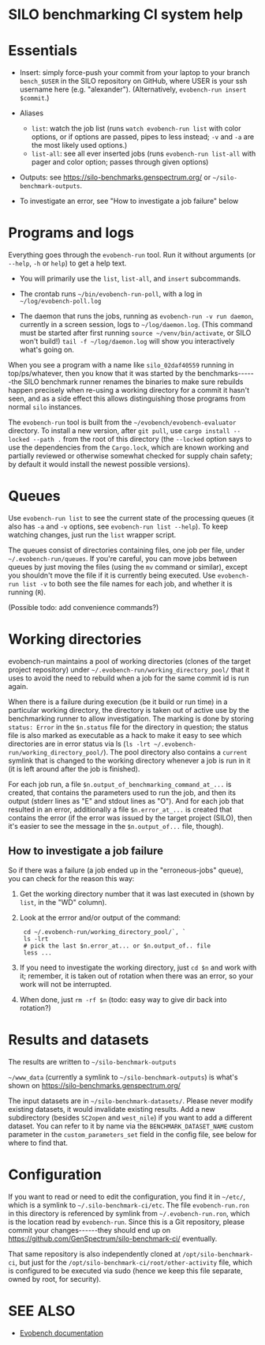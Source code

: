 # SILO benchmarking CI system help

# Essentials

* Insert: simply force-push your commit from your laptop to your
  branch `bench_$USER` in the SILO repository on GitHub, where USER is
  your ssh username here (e.g. "alexander"). (Alternatively,
  `evobench-run insert $commit`.)

* Aliases

    - `list`: watch the job list (runs `watch evobench-run list` with
      color options, or if options are passed, pipes to less instead;
      `-v` and `-a` are the most likely used options.)
    - `list-all`: see all ever inserted jobs (runs `evobench-run list-all` 
      with pager and color option; passes through given options)

* Outputs: see <https://silo-benchmarks.genspectrum.org/> or `~/silo-benchmark-outputs`.

* To investigate an error, see "How to investigate a job failure" below

# Programs and logs

Everything goes through the `evobench-run` tool. Run it without
arguments (or `--help`, `-h` or `help`) to get a help text.

  - You will primarily use the `list`, `list-all`, and `insert`
    subcommands.
  
  - The crontab runs `~/bin/evobench-run-poll`, with a log in
    `~/log/evobench-poll.log`
  
  - The daemon that runs the jobs, running as `evobench-run -v run
    daemon`, currently in a screen session, logs to
    `~/log/daemon.log`. (This command must be started after first
    running `source ~/venv/bin/activate`, or SILO won't build!)  `tail
    -f ~/log/daemon.log` will show you interactively what's going on.

When you see a program with a name like `silo_02daf40559` running in
top/ps/whatever, then you know that it was started by the
benchmarks------the SILO benchmark runner renames the binaries to make
sure rebuilds happen precisely when re-using a working directory for
a commit it hasn't seen, and as a side effect this allows
distinguishing those programs from normal `silo` instances.

The `evobench-run` tool is built from the
`~/evobench/evobench-evaluator` directory. To install a new version,
after `git pull`, use `cargo install --locked --path .` from the root
of this directory (the `--locked` option says to use the dependencies
from the `Cargo.lock`, which are known working and partially reviewed
or otherwise somewhat checked for supply chain safety; by default it
would install the newest possible versions).

# Queues

Use `evobench-run list` to see the current state of the processing
queues (it also has `-a` and `-v` options, see `evobench-run list
--help`). To keep watching changes, just run the `list` wrapper
script.

The queues consist of directories containing files, one job per file,
under `~/.evobench-run/queues`.  If you're careful, you can move jobs
between queues by just moving the files (using the `mv` command or
similar), except you shouldn't move the file if it is currently being
executed. Use `evobench-run list -v` to both see the file names for
each job, and whether it is running (`R`).

(Possible todo: add convenience commands?)

# Working directories

evobench-run maintains a pool of working directories (clones of the
target project repository) under
`~/.evobench-run/working_directory_pool/` that it uses to avoid the
need to rebuild when a job for the same commit id is run again. 

When there is a failure during execution (be it build or run time) in
a particular working directory, the directory is taken out of active
use by the benchmarking runner to allow investigation. The marking is
done by storing `status: Error` in the `$n.status` file for the
directory in question; the status file is also marked as executable as
a hack to make it easy to see which directories are in error status
via ls (`ls -lrt ~/.evobench-run/working_directory_pool/`). The pool
directory also contains a `current` symlink that is changed to the
working directory whenever a job is run in it (it is left around after
the job is finished).

For each job run, a file `$n.output_of_benchmarking_command_at_...` is
created, that contains the parameters used to run the job, and then
its output (stderr lines as "E" and stdout lines as "O"). And for each
job that resulted in an error, additionally a file `$n.error_at_...`
is created that contains the error (if the error was issued by the
target project (SILO), then it's easier to see the message in the
`$n.output_of...` file, though).

## How to investigate a job failure

So if there was a failure (a job ended up in the "erroneous-jobs"
queue), you can check for the reason this way:

1. Get the working directory number that it was last executed in
   (shown by `list`, in the "WD" column).
   
2. Look at the errror and/or output of the command:

        cd ~/.evobench-run/working_directory_pool/`, `
        ls -lrt
        # pick the last $n.error_at... or $n.output_of.. file
        less ...

3. If you need to investigate the working directory, just `cd $n` and
   work with it; remember, it is taken out of rotation when there was
   an error, so your work will not be interrupted.

4. When done, just `rm -rf $n` (todo: easy way to give dir back into rotation?)

# Results and datasets

The results are written to `~/silo-benchmark-outputs`

`~/www_data` (currently a symlink to `~/silo-benchmark-outputs`) is
what's shown on <https://silo-benchmarks.genspectrum.org/>

The input datasets are in `~/silo-benchmark-datasets/`. Please never
modify existing datasets, it would invalidate existing results. Add
a new subdirectory (besides `SC2open` and `west_nile`) if you want to add a different
dataset. You can refer to it by name via the
`BENCHMARK_DATASET_NAME` custom parameter in the
`custom_parameters_set` field in the config file, see below for
where to find that.

# Configuration

If you want to read or need to edit the configuration, you find it in
`~/etc/`, which is a symlink to `~/.silo-benchmark-ci/etc`. The file
`evobench-run.ron` in this directory is referenced by symlink from
`~/.evobench-run.ron`, which is the location read by
`evobench-run`. Since this is a Git repository, please commit your
changes------they should end up on
<https://github.com/GenSpectrum/silo-benchmark-ci/> eventually.

That same repository is also independently cloned at
`/opt/silo-benchmark-ci`, but just for the
`/opt/silo-benchmark-ci/root/other-activity` file, which is configured
to be executed via sudo (hence we keep this file separate, owned by
root, for security).

# SEE ALSO

* [Evobench documentation](https://github.com/GenSpectrum/evobench/blob/master/evobench-evaluator/docs/overview.md)

